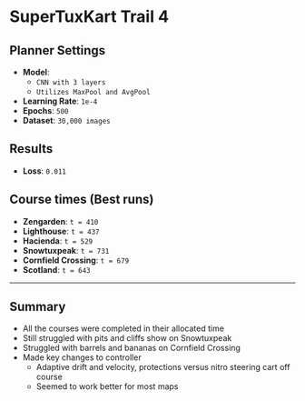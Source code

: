 # SuperTuxKart Trail 4

## Planner Settings
- **Model**: 
    - `CNN with 3 layers`
    - `Utilizes MaxPool and AvgPool`
- **Learning Rate**: `1e-4`  
- **Epochs**: `500`  
- **Dataset**: `30,000 images`  

## Results
- **Loss**: `0.011`  

## Course times (Best runs)
- **Zengarden**: `t = 410`  
- **Lighthouse**: `t = 437`  
- **Hacienda**: `t = 529`  
- **Snowtuxpeak**: `t = 731`  
- **Cornfield Crossing**: `t = 679`  
- **Scotland**: `t = 643`  

---

## Summary
- All the courses were completed in their allocated time
- Still struggled with pits and cliffs show on Snowtuxpeak
- Struggled with barrels and bananas on Cornfield Crossing
- Made key changes to controller
    - Adaptive drift and velocity, protections versus nitro steering cart off course
    - Seemed to work better for most maps 



